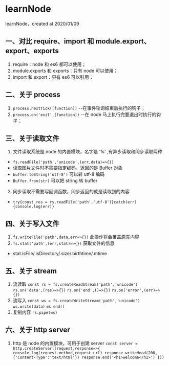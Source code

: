 # learnNode

learnNode，created at 2020/01/09

## 一、对比 require、import 和 module.export、export、exports

1. require：node 和 es6 都可以使用；
2. module.exports 和 exports：只有 node 可以使用；
3. import 和 export：只有 es6 可以引用；

## 二、关于 process

1. `process.nextTick([function])` --在事件轮询结束后执行的钩子；
2. `process.on('exit',[function])` --在 node 马上执行完要退出时执行的钩子；

## 三、关于读取文件

1. 文件读取系统是 node 的内置模块，名字是 'fs' ,有异步读取和同步读取两种

- `fs.readFile('path','unicode',(err,data)=>{})`
- 读取图片文件时不需要指定编码，返回的是 Buffer 对象
- `buffer.toString('utf-8')` 可以转 utf-8 编码
- `Buffer.from(str)` 可以把 string 转 buffer

2. 同步读取不需要写回调函数，同步返回的就是读取到的内容

- `try{const res = rs.readFile('path','utf-8')}catch(err){console.log(err)}`

## 四、关于写入文件

1. `fs.writeFile('path',data,err=>{})` 此操作将会覆盖原先内容
2. `fs.stat('path',(err,stat)=>{})` 获取文件的信息

- stat.isFile/.isDirectory/.size/.birthtime/.mtime

## 五、关于 stream

1. 流读取
   `const rs = fs.createReadStream('path','unicode')`
   `rs.on('data',(res)=>{})`
   `rs.on('end',()=>{})`
   `rs.on('error',(err)=>{})`
2. 流写入
   `const ws = fs.createWriteStream('path','unicode')`
   `ws.write(data)`
   `ws.end()`
3. 复制内容
   `rs.pipe(ws)`

## 六、关于 http server

1. http 是 node 的内置模块，可用于创建 server
   `const server = http.createServer((request,response=>{ console.log(request.method,request.url) response.writeHead(200,{'Content-Type':'text/html'}) response.end('<h1>welcome</h1>') }))`
